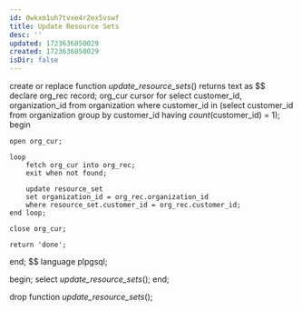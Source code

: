 ```yaml
---
id: 0wkxm1uh7tvxe4r2ex5vswf
title: Update Resource Sets
desc: ''
updated: 1723636850029
created: 1723636850029
isDir: false
---
```

create or replace function *update_resource_sets*()
returns text as $$
declare
    org_rec record;
    org_cur cursor
        for select customer_id, organization_id
            from organization
            where customer_id in
                  (select customer_id
                   from organization
                   group by customer_id
                   having *count*(customer_id) = 1);
begin

    open org_cur;

    loop
        fetch org_cur into org_rec;
        exit when not found;

        update resource_set
        set organization_id = org_rec.organization_id
        where resource_set.customer_id = org_rec.customer_id;
    end loop;

    close org_cur;

    return 'done';
end; $$
language plpgsql;

begin;
select *update_resource_sets*();
end;

drop function *update_resource_sets*();